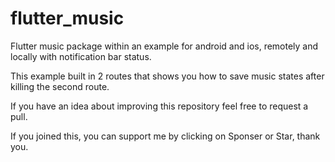 # flutter_music
Flutter music package within an example for android and ios, remotely and locally with notification bar status.

This example built in 2 routes that shows you how to save music states after killing the second route.

If you have an idea about improving this repository feel free to request a pull.

If you joined this, you can support me by clicking on Sponser or Star, thank you.

